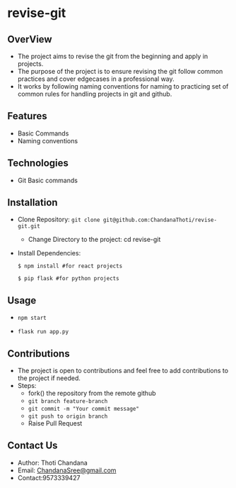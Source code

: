 # revise-git
## OverView
- The project aims to revise the git from the beginning and apply in projects.
- The purpose of the project is to ensure revising the git follow common practices and cover edgecases in a professional way.
- It works by following naming conventions for naming to practicing set of common rules for handling projects in git and github.
## Features
- Basic Commands
- Naming conventions
## Technologies
- Git Basic commands
## Installation
- Clone Repository: ``` git clone git@github.com:ChandanaThoti/revise-git.git ```
  * Change Directory to the project: cd revise-git
- Install Dependencies:
  
  ``` $ npm install #for react projects ```
  
  ``` $ pip flask #for python projects ```
## Usage

- ``` npm start ``` 

- ``` flask run app.py ```
## Contributions
- The project is open to contributions and feel free to add contributions to the project if needed.
- Steps:
  * fork() the repository from the remote github
  * ``` git branch feature-branch ```
  * ``` git commit -m "Your commit message" ```
  * ``` git push to origin branch ```
  * Raise Pull Request
## Contact Us
- Author: Thoti Chandana
- Email: ChandanaSree@gmail.com
- Contact:9573339427

  

